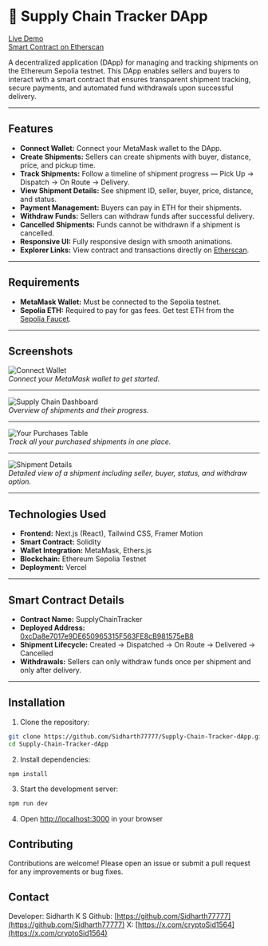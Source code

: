 # 🚚 Supply Chain Tracker DApp

[Live Demo](https://supply-chain-tracker-dapp.vercel.app)  
[Smart Contract on Etherscan](https://sepolia.etherscan.io/address/0xcDa8e7017e9DE650965315F563FE8cB981575eB8)

A decentralized application (DApp) for managing and tracking shipments on the Ethereum Sepolia testnet. This DApp enables sellers and buyers to interact with a smart contract that ensures transparent shipment tracking, secure payments, and automated fund withdrawals upon successful delivery.

---

## Features

- **Connect Wallet:** Connect your MetaMask wallet to the DApp.
- **Create Shipments:** Sellers can create shipments with buyer, distance, price, and pickup time.
- **Track Shipments:** Follow a timeline of shipment progress — Pick Up → Dispatch → On Route → Delivery.
- **View Shipment Details:** See shipment ID, seller, buyer, price, distance, and status.
- **Payment Management:** Buyers can pay in ETH for their shipments.
- **Withdraw Funds:** Sellers can withdraw funds after successful delivery.
- **Cancelled Shipments:** Funds cannot be withdrawn if a shipment is cancelled.
- **Responsive UI:** Fully responsive design with smooth animations.
- **Explorer Links:** View contract and transactions directly on [Etherscan](https://sepolia.etherscan.io/).

---

## Requirements

- **MetaMask Wallet:** Must be connected to the Sepolia testnet.  
- **Sepolia ETH:** Required to pay for gas fees. Get test ETH from the [Sepolia Faucet](https://cloud.google.com/application/web3/faucet/ethereum/sepolia).

---

## Screenshots

![Connect Wallet](https://drive.usercontent.google.com/download?id=15DQpQNvlThmWWbr_gX6OOP-eTq-GRcCF&export=view&authuser=0)  
*Connect your MetaMask wallet to get started.*

---

![Supply Chain Dashboard](https://drive.usercontent.google.com/download?id=1gCyh4-sXK40uL9iX0hvZT-cpyuJKqifi&export=view&authuser=0)  
*Overview of shipments and their progress.*

---

![Your Purchases Table](https://drive.usercontent.google.com/download?id=1L051Ab9AjV6o2ePAeh3TFbONdlIObyKx&export=view&authuser=0)  
*Track all your purchased shipments in one place.*

---

![Shipment Details](https://drive.usercontent.google.com/download?id=1yHWzV9q-KE_F41m5jdcVmnh9CyzxYmZW&export=view&authuser=0)  
*Detailed view of a shipment including seller, buyer, status, and withdraw option.*

---

## Technologies Used

- **Frontend:** Next.js (React), Tailwind CSS, Framer Motion  
- **Smart Contract:** Solidity 
- **Wallet Integration:** MetaMask, Ethers.js  
- **Blockchain:** Ethereum Sepolia Testnet  
- **Deployment:** Vercel  

---

## Smart Contract Details

- **Contract Name:** SupplyChainTracker  
- **Deployed Address:** [0xcDa8e7017e9DE650965315F563FE8cB981575eB8](https://sepolia.etherscan.io/address/0xcDa8e7017e9DE650965315F563FE8cB981575eB8)  
- **Shipment Lifecycle:** Created → Dispatched → On Route → Delivered → Cancelled  
- **Withdrawals:** Sellers can only withdraw funds once per shipment and only after delivery.  

---

## Installation

1. Clone the repository:

```bash
git clone https://github.com/Sidharth77777/Supply-Chain-Tracker-dApp.git
cd Supply-Chain-Tracker-dApp
```

2. Install dependencies:

```bash
npm install
```

3. Start the development server:

```bash
npm run dev
```

4. Open [http://localhost:3000](http://localhost:3000)  in your browser


## Contributing
 Contributions are welcome! Please open an issue or submit a pull request for any improvements or bug fixes.


 ## Contact
 Developer: Sidharth K S
 Github: [https://github.com/Sidharth77777](https://github.com/Sidharth77777)
 X: [https://x.com/cryptoSid1564](https://x.com/cryptoSid1564)

